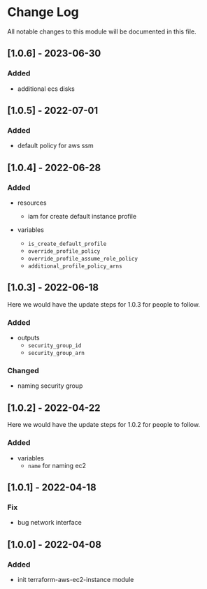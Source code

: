 # Change Log

All notable changes to this module will be documented in this file.

## [1.0.6] - 2023-06-30

### Added

- additional ecs disks

## [1.0.5] - 2022-07-01

### Added

- default policy for aws ssm

## [1.0.4] - 2022-06-28

### Added

- resources
  - iam for create default instance profile

- variables
  - `is_create_default_profile`
  - `override_profile_policy`
  - `override_profile_assume_role_policy`
  - `additional_profile_policy_arns`

## [1.0.3] - 2022-06-18

Here we would have the update steps for 1.0.3 for people to follow.

### Added

- outputs
  - `security_group_id`
  - `security_group_arn`

### Changed

- naming security group

## [1.0.2] - 2022-04-22
  
Here we would have the update steps for 1.0.2 for people to follow.

### Added

- variables
  - `name` for naming ec2

## [1.0.1] - 2022-04-18

### Fix

- bug network interface

## [1.0.0] - 2022-04-08

### Added

- init terraform-aws-ec2-instance module
